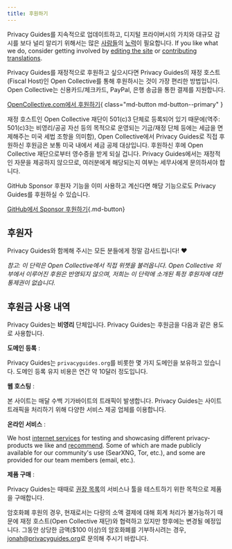 ```yaml
---
title: 후원하기
---
```


<!-- markdownlint-disable MD036 -->
Privacy Guides를 지속적으로 업데이트하고, 디지털 프라이버시의 가치와 대규모 감시를 보다 널리 알리기 위해서는 많은 [사람들](https://github.com/privacyguides/privacyguides.org/graphs/contributors)의 [노력](https://github.com/privacyguides/privacyguides.org/pulse/monthly)이 필요합니다. If you like what we do, consider getting involved by [editing the site](https://github.com/privacyguides/privacyguides.org) or [contributing translations](https://crowdin.com/project/privacyguides).

Privacy Guides를 재정적으로 후원하고 싶으시다면 Privacy Guides의 재정 호스트(Fiscal Host)인 Open Collective를 통해 후원하시는 것이 가장 편리한 방법입니다. Open Collective는 신용카드/체크카드, PayPal, 은행 송금을 통한 결제를 지원합니다.

[OpenCollective.com에서 후원하기](https://opencollective.com/privacyguides/donate){ class="md-button md-button--primary" }

재정 호스트인 Open Collective 재단이 501(c)3 단체로 등록되어 있기 때문에(역주: 501(c)3는 비영리/공공 자선 등의 목적으로 운영되는 기금/재정 단체 등에는 세금을 면제해주는 미국 세법 조항을 의미함), Open Collective에서 Privacy Guides로 직접 후원하신 후원금은 보통 미국 내에서 세금 공제 대상입니다. 후원하신 후에 Open Collective 재단으로부터 영수증을 받게 되실 겁니다. Privacy Guides에서는 재정적인 자문을 제공하지 않으므로, 여러분에게 해당되는지 여부는 세무사에게 문의하셔야 합니다.

GitHub Sponsor 후원자 기능을 이미 사용하고 계신다면 해당 기능으로도 Privacy Guides를 후원하실 수 있습니다.

[GitHub에서 Sponsor 후원하기](https://github.com/sponsors/privacyguides ""){.md-button}

## 후원자

Privacy Guides와 함께해 주시는 모든 분들에게 정말 감사드립니다! :heart:

*참고: 이 단락은 Open Collective에서 직접 위젯을 불러옵니다. Open Collective 외부에서 이루어진 후원은 반영되지 않으며, 저희는 이 단락에 소개된 특정 후원자에 대한 통제권이 없습니다.*

<script src="https://opencollective.com/privacyguides/banner.js"></script>

## 후원금 사용 내역

Privacy Guides는 **비영리** 단체입니다. Privacy Guides는 후원금을 다음과 같은 용도로 사용합니다.

**도메인 등록**
:

Privacy Guides는 `privacyguides.org`를 비롯한 몇 가지 도메인을 보유하고 있습니다. 도메인 등록 유지 비용은 연간 약 10달러 정도입니다.

**웹 호스팅**
:

본 사이트는 매달 수백 기가바이트의 트래픽이 발생합니다. Privacy Guides는 사이트 트래픽을 처리하기 위해 다양한 서비스 제공 업체를 이용합니다.

**온라인 서비스**
:

We host [internet services](https://privacyguides.net) for testing and showcasing different privacy-products we like and [recommend](../tools.md). Some of which are made publicly available for our community's use (SearXNG, Tor, etc.), and some are provided for our team members (email, etc.).

**제품 구매**
:

Privacy Guides는 때때로 [권장 목록](../tools.md)의 서비스나 툴을 테스트하기 위한 목적으로 제품을 구매합니다.

암호화폐 후원의 경우, 현재로서는 다량의 소액 결제에 대해 회계 처리가 불가능하기 때문에 재정 호스트(Open Collective 재단)와 협력하고 있지만 향후에는 변경될 예정입니다. 그동안 상당한 금액($100 이상)의 암호화폐를 기부하시려는 경우, [jonah@privacyguides.org](mailto:jonah@privacyguides.org)로 문의해 주시기 바랍니다.
